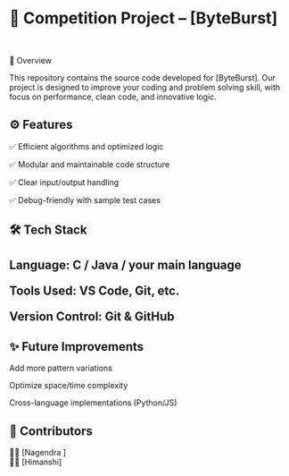 <h1 >🌟 Competition Project – [ByteBurst]</h1><br>

📌 Overview

This repository contains the source code developed for [ByteBurst].
Our project is designed to improve your coding and problem solving skill, with focus on performance, clean code, and innovative logic.

<h2>⚙️ Features</h2>

✅ Efficient algorithms and optimized logic

✅ Modular and maintainable code structure

✅ Clear input/output handling

✅ Debug-friendly with sample test cases

<h2>🛠️ Tech Stack<h2>

Language: C / Java / your main language

Tools Used: VS Code, Git, etc.

Version Control: Git & GitHub

<h2>✨ Future Improvements</h2>

Add more pattern variations

Optimize space/time complexity

Cross-language implementations (Python/JS)

<h2>🤝 Contributors</h2>

👨‍💻 [Nagendra ] </br>
👨‍💻 [Himanshi]
